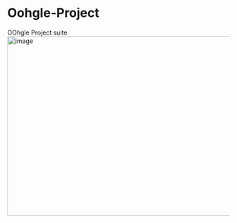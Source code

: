 # Oohgle-Project
OOhgle Project suite 
<img width="519" height="407" alt="image" src="https://github.com/user-attachments/assets/e9c905d6-0233-49c2-8517-f06b997a2595" />
